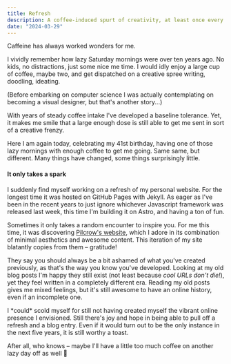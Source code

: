 ```yaml
---
title: Refresh
description: A coffee-induced spurt of creativity, at least once every few years.
date: "2024-03-29"
---
```


Caffeine has always worked wonders for me.

I vividly remember how lazy Saturday mornings were over ten years ago. No kids, no distractions, just some nice me time. I would idly enjoy a large cup of coffee, maybe two, and get dispatched on a creative spree writing, doodling, ideating.

(Before embarking on computer science I was actually contemplating on becoming a visual designer, but that's another story...)

With years of steady coffee intake I've developed a baseline tolerance. Yet, it makes me smile that a large enough dose is still able to get me sent in sort of a creative frenzy.

Here I am again today, celebrating my 41st birthday, having one of those lazy mornings with enough coffee to get me going. Same same, but different. Many things have changed, some things surprisingly little.

#### It only takes a spark

I suddenly find myself working on a refresh of my personal website. For the longest time it was hosted on GitHub Pages with Jekyll. As eager as I've been in the recent years to just ignore whichever Javascript framework was released last week, this time I'm building it on Astro, and having a ton of fun.

Sometimes it only takes a random encounter to inspire you. For me this time, it was discovering [Pilcrow's website](https://pilcrowonpaper.com/), which I adore in its combination of minimal aesthetics and awesome content. This iteration of my site blatantly copies from them – gratitude!

They say you should always be a bit ashamed of what you've created previously, as that's the way you know you've developed. Looking at my old blog posts I'm happy they still exist (not least because _cool URLs don't die!_), yet they feel written in a completely different era. Reading my old posts gives me mixed feelings, but it's still awesome to have an online history, even if an incomplete one.

I \*could\* scold myself for still not having created myself the vibrant online presence I envisioned. Still there's joy and hope in being able to pull off a refresh and a blog entry. Even if it would turn out to be the only instance in the next five years, it is still worthy a toast.

After all, who knows – maybe I'll have a little too much coffee on another lazy day off as well 🤞
